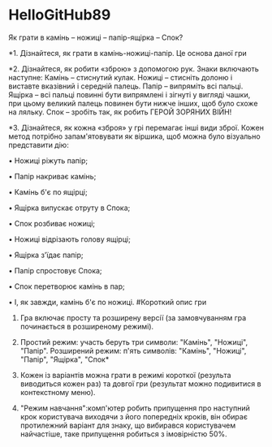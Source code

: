 # HelloGitHub89

Як грати в камінь – ножиці – папір-ящірка – Спок?

*1.	Дізнайтеся, як грати в камінь-ножиці-папір. Це основа даної  гри 

*2.	Дізнайтеся, як робити «зброю» з допомогою рук. Знаки включають наступне: Камінь – стиснутий кулак. Ножиці – стисніть долоню і виставте вказівний і середній палець. Папір – випряміть всі пальці. Ящірка – всі пальці повинні бути випрямлені і зігнуті у вигляді чашки, при цьому великий палець повинен бути нижче інших, щоб було схоже на ляльку. Спок – зробіть так, як робить ГЕРОЙ ЗОРЯНИХ ВІЙН!

*3.	Дізнайтеся, як кожна «зброя» у грі перемагає інші види зброї. Кожен метод потрібно запам'ятовувати як віршика, щоб можна було візуально представити дію:

•	Ножиці ріжуть папір;

•	Папір накриває камінь;

•	Камінь б'є по ящірці;

•	Ящірка випускає отруту в Спока;

•	Спок розбиває ножиці;

•	Ножиці відрізають голову ящірці;

•	Ящірка з'їдає папір;

•	Папір спростовує Спока;

•	Спок перетворює камінь в пар;

•	І, як завжди, камінь б'є по ножиці.
#Короткий опис гри

1.	Гра включає просту та розширену версії (за замовчуванням гра починається в розширеному режимі).

2.	Простий режим: участь беруть три символи: "Камінь", "Ножиці", "Папір". Розширений режим: п'ять символів: "Камінь", "Ножиці", "Папір", "Ящірка", "Спок*

3.	Кожен із варіантів можна грати в режимі короткої (результа виводиться кожен раз) та довгої гри (результат можно подивитися в контекстному меню).

4.	"Режим навчання":комп'ютер робить припущення про наступний крок користувача виходячи з його попередніх кроків, він обирає протилежний варіант для знаку, що вибирався користувачем найчастіше, таке припущення робиться з імовірністю 50%.
